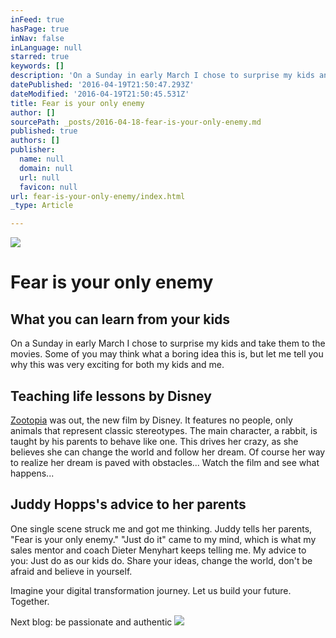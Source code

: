```yaml
---
inFeed: true
hasPage: true
inNav: false
inLanguage: null
starred: true
keywords: []
description: 'On a Sunday in early March I chose to surprise my kids and take them to the movies. Some of you may think what a boring idea this is, but let me tell you why this was very exciting for both my kids and me.'
datePublished: '2016-04-19T21:50:47.293Z'
dateModified: '2016-04-19T21:50:45.531Z'
title: Fear is your only enemy
author: []
sourcePath: _posts/2016-04-18-fear-is-your-only-enemy.md
published: true
authors: []
publisher:
  name: null
  domain: null
  url: null
  favicon: null
url: fear-is-your-only-enemy/index.html
_type: Article

---
```

![](https://the-grid-user-content.s3-us-west-2.amazonaws.com/424edd0d-1bec-4135-8afc-297adfa255a2.jpg)

# Fear is your only enemy

## What you can learn from your kids

On a Sunday in early March I chose to surprise my kids and take them to the movies. Some of you may think what a boring idea this is, but let me tell you why this was very exciting for both my kids and me.

## Teaching life lessons by Disney

[Zootopia][0] was out, the new film by Disney. It features no people, only animals that represent classic stereotypes. The main character, a rabbit, is taught by his parents to behave like one. This drives her crazy, as she believes she can change the world and follow her dream. Of course her way to realize her dream is paved with obstacles... Watch the film and see what happens...

## Juddy Hopps's advice to her parents

One single scene struck me and got me thinking. Juddy tells her parents, "Fear is your only enemy." "Just do it" came to my mind, which is what my sales mentor and coach Dieter Menyhart keeps telling me. My advice to you: Just do as our kids do. Share your ideas, change the world, don't be afraid and believe in yourself.

Imagine your digital transformation journey. Let us build your future. Together.

Next blog: be passionate and authentic
![](https://the-grid-user-content.s3-us-west-2.amazonaws.com/27776015-7efc-43b6-b3ee-1b682ff83557.jpg)

[0]: https://www.youtube.com/watch?v=bY73vFGhSVk